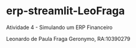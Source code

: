 # erp-streamlit-LeoFraga
Atividade 4 - Simulando um ERP Financeiro

Leonardo de Paula Fraga Geronymo, RA:10390279
